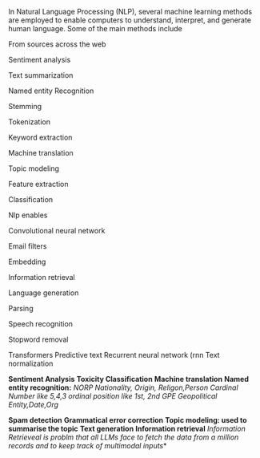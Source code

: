 In Natural Language Processing (NLP), several machine learning methods are employed 
to enable computers to understand, interpret, and generate human language. Some of the main methods include

From sources across the web

Sentiment analysis

Text summarization

Named entity Recognition

Stemming

Tokenization

Keyword extraction

Machine translation

Topic modeling

Feature extraction

Classification

Nlp enables

Convolutional neural network

Email filters

Embedding

Information retrieval

Language generation

Parsing

Speech recognition

Stopword removal

Transformers
Predictive text
Recurrent neural network (rnn
Text normalization


**Sentiment Analysis**
**Toxicity Classification**
**Machine translation**
**Named entity recognition:**
*NORP Nationality, Origin, Religon,Person
Cardinal Number like 5,4,3
ordinal position like 1st, 2nd
GPE Geopolitical Entity,Date,Org*

**Spam detection**
**Grammatical error correction**
**Topic modeling: used to summarise the topic**
**Text generation**
**Information retrieval**
*Information Retrieveal is problm that all LLMs face to fetch the data from a million records and to
keep track of multimodal inputs**




